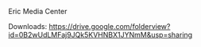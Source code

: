 Eric Media Center

Downloads: https://drive.google.com/folderview?id=0B2wUdLMFaj9JQk5KVHNBX1JYNmM&usp=sharing
